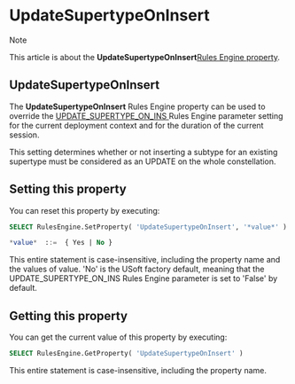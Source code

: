 # UpdateSupertypeOnInsert



> [!NOTE]
> This article is about the **UpdateSupertypeOnInsert**[Rules Engine property](/docs/Modeller%20and%20Rules%20Engine/Rules%20Engine%20properties).

## **UpdateSupertypeOnInsert**

The **UpdateSupertypeOnInsert** Rules Engine property can be used to override the [UPDATE_SUPERTYPE_ON_INS ](/docs/Modeller%20and%20Rules%20Engine/Introducing%20USoft%20Modeller%20and%20Rules%20Engine/Rules%20Engine%20parameters.md)Rules Engine parameter setting for the current deployment context and for the duration of the current session.

This setting determines whether or not inserting a subtype for an existing supertype must be considered as an UPDATE on the whole constellation.

## Setting this property

You can reset this property by executing:

```sql
SELECT RulesEngine.SetProperty( 'UpdateSupertypeOnInsert', '*value*' )

*value*  ::=  { Yes | No }
```

This entire statement is case-insensitive, including the property name and the values of value. 'No' is the USoft factory default, meaning that the UPDATE_SUPERTYPE_ON_INS Rules Engine parameter is set to 'False' by default.

## Getting this property

You can get the current value of this property by executing:

```sql
SELECT RulesEngine.GetProperty( 'UpdateSupertypeOnInsert' )
```

This entire statement is case-insensitive, including the property name.